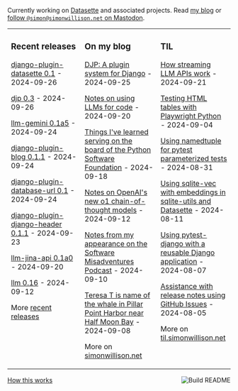 Currently working on [Datasette](https://datasette.io/) and associated projects. Read [my blog](https://simonwillison.net/) or <a href="https://fedi.simonwillison.net/@simon">follow `@simon@simonwillison.net` on Mastodon</a>.

<table><tr><td valign="top" width="33%">

### Recent releases
<!-- recent_releases starts -->
[django-plugin-datasette 0.1](https://github.com/simonw/django-plugin-datasette/releases/tag/0.1) - 2024-09-26

[djp 0.3](https://github.com/simonw/djp/releases/tag/0.3) - 2024-09-26

[llm-gemini 0.1a5](https://github.com/simonw/llm-gemini/releases/tag/0.1a5) - 2024-09-24

[django-plugin-blog 0.1.1](https://github.com/simonw/django-plugin-blog/releases/tag/0.1.1) - 2024-09-24

[django-plugin-database-url 0.1](https://github.com/simonw/django-plugin-database-url/releases/tag/0.1) - 2024-09-24

[django-plugin-django-header 0.1.1](https://github.com/simonw/django-plugin-django-header/releases/tag/0.1.1) - 2024-09-23

[llm-jina-api 0.1a0](https://github.com/simonw/llm-jina-api/releases/tag/0.1a0) - 2024-09-20

[llm 0.16](https://github.com/simonw/llm/releases/tag/0.16) - 2024-09-12
<!-- recent_releases ends -->
More [recent releases](https://github.com/simonw/simonw/blob/main/releases.md)
</td><td valign="top" width="34%">

### On my blog
<!-- blog starts -->
[DJP: A plugin system for Django](https://simonwillison.net/2024/Sep/25/djp-a-plugin-system-for-django/) - 2024-09-25

[Notes on using LLMs for code](https://simonwillison.net/2024/Sep/20/using-llms-for-code/) - 2024-09-20

[Things I've learned serving on the board of the Python Software Foundation](https://simonwillison.net/2024/Sep/18/board-of-the-python-software-foundation/) - 2024-09-18

[Notes on OpenAI's new o1 chain-of-thought models](https://simonwillison.net/2024/Sep/12/openai-o1/) - 2024-09-12

[Notes from my appearance on the Software Misadventures Podcast](https://simonwillison.net/2024/Sep/10/software-misadventures/) - 2024-09-10

[Teresa T is name of the whale in Pillar Point Harbor near Half Moon Bay](https://simonwillison.net/2024/Sep/8/teresa-t-whale-pillar-point/) - 2024-09-08
<!-- blog ends -->
More on [simonwillison.net](https://simonwillison.net/)
</td><td valign="top" width="33%">

### TIL
<!-- tils starts -->
[How streaming LLM APIs work](https://til.simonwillison.net/llms/streaming-llm-apis) - 2024-09-21

[Testing HTML tables with Playwright Python](https://til.simonwillison.net/playwright/testing-tables) - 2024-09-04

[Using namedtuple for pytest parameterized tests](https://til.simonwillison.net/pytest/namedtuple-parameterized-tests) - 2024-08-31

[Using sqlite-vec with embeddings in sqlite-utils and Datasette](https://til.simonwillison.net/sqlite/sqlite-vec) - 2024-08-11

[Using pytest-django with a reusable Django application](https://til.simonwillison.net/django/pytest-django) - 2024-08-07

[Assistance with release notes using GitHub Issues](https://til.simonwillison.net/github/release-note-assistance) - 2024-08-05
<!-- tils ends -->
More on [til.simonwillison.net](https://til.simonwillison.net/)
</td></tr></table>

<a href="https://github.com/simonw/simonw/actions"><img src="https://github.com/simonw/simonw/workflows/Build%20README/badge.svg" align="right" alt="Build README"></a> <a href="https://simonwillison.net/2020/Jul/10/self-updating-profile-readme/">How this works</a>
